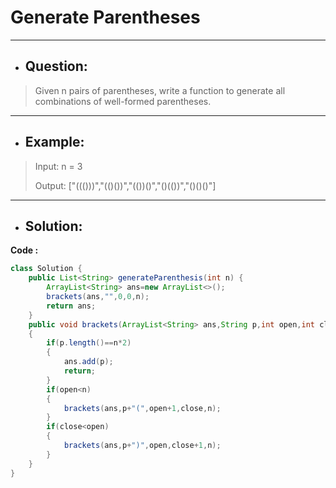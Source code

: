 # Generate Parentheses
---
- ## Question:
> Given n pairs of parentheses, write a function to generate all combinations of well-formed parentheses.
---
- ## Example:
> Input: n = 3
> 
> Output: ["((()))","(()())","(())()","()(())","()()()"]
---
- ## Solution:
**Code :**
```java
class Solution {
    public List<String> generateParenthesis(int n) {
        ArrayList<String> ans=new ArrayList<>();
        brackets(ans,"",0,0,n);
        return ans;
    }
    public void brackets(ArrayList<String> ans,String p,int open,int close, int n)
    {
        if(p.length()==n*2)
        {
            ans.add(p);
            return;
        }
        if(open<n)
        {
            brackets(ans,p+"(",open+1,close,n);
        }
        if(close<open)
        {
            brackets(ans,p+")",open,close+1,n);
        }
    }
}
